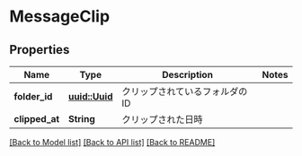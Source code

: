 # MessageClip

## Properties

Name | Type | Description | Notes
------------ | ------------- | ------------- | -------------
**folder_id** | [**uuid::Uuid**](uuid::Uuid.md) | クリップされているフォルダのID | 
**clipped_at** | **String** | クリップされた日時 | 

[[Back to Model list]](../README.md#documentation-for-models) [[Back to API list]](../README.md#documentation-for-api-endpoints) [[Back to README]](../README.md)


